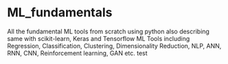 # ML_fundamentals
All the fundamental ML tools from scratch using python also describing same with scikit-learn, Keras and Tensorflow
ML Tools including Regression, Classification, Clustering, Dimensionality Reduction, NLP, ANN, RNN, CNN, Reinforcement learning, GAN etc.
test